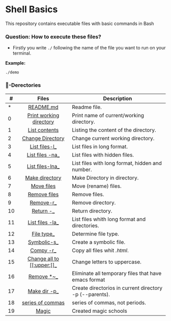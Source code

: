 # Shell Basics
This repository contains executable files with basic commands in Bash
### Question: How to execute these files?
- Firstly you write `./` following the name of the file you want to run on your terminal.

**Example:**
```
./demo
```
### :file_folder:-Derectories
#|Files|Description
---|:---:|---
*|[README.md](./README.md)| Readme file.
0|[Print working directory](./0-current_working_directory)| Print name of current/working directory.
1|[List contents](./1-listit)| Listing the content of the directory.
2|[Change Directory](./2-bring_me_home)| Change current working directory.
3|[List files-l_](./3-listfiles)| List files in long format.
4|[List files -na_](./4-listmorefiles)| List files with hidden files.
5|[List files-lna_](./5-listfilesdigitonly)| List files with long format, hidden and number.
6|[Make directory](./6-firstdirectory)| Make Directory in directory.
7|[Move files](./7-movethatfile)| Move (rename) files.
8|[Remove files](./8-firstdelete)| Remove files.
9|[Remove-r_](./9-firstdirdeletion)| Remove directory.
10|[Return -_](./10-back)| Return directory.
11|[List files -la_](./11-lists)| List files whith long format and directories.
12|[File type_](./12-file_type)| Determine file type.
13|[Symbolic-s_](./13-symbolic_link)| Create a symbolic file.
14|[Compy -r_](./14-copy_html)| Copy all files whit _.html_.
15|[Change all to [[:upper:]]_](100-lets_move)| Change letters to uppercase.
16|[Remove *~_](./101-clean_emacs)| Eliminate all temporary files that have emacs format
17|[Make dir -p_](./102-tree)| Create directorios in current directory -p (--parents).
18|[series of commas](./103-commas)| series of commas, not periods.
19|[Magic](./school.mgc)|Created magic schools
